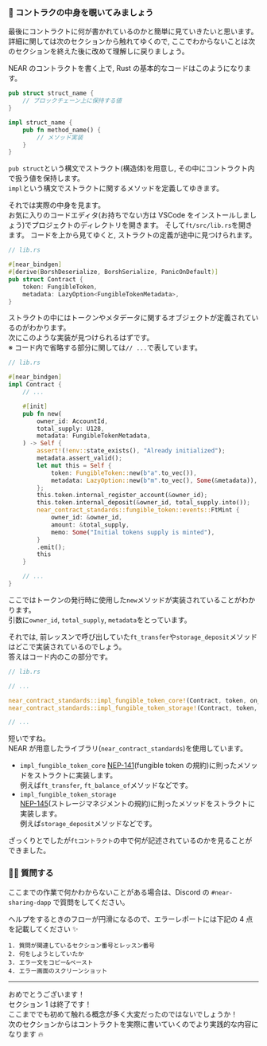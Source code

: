 ### 👀 コントラクの中身を覗いてみましょう

最後にコントラクトに何が書かれているのかと簡単に見ていきたいと思います。  
詳細に関しては次のセクションから触れてゆくので, ここでわからないことは次のセクションを終えた後に改めて理解しに戻りましょう。

NEAR のコントラクトを書く上で, Rust の基本的なコードはこのようになります。

```rust
pub struct struct_name {
	// ブロックチェーン上に保持する値
}

impl struct_name {
    pub fn method_name() {
		// メソッド実装
    }
}
```

`pub struct`という構文でストラクト(構造体)を用意し, その中にコントラクト内で扱う値を保持します。  
`impl`という構文でストラクトに関するメソッドを定義してゆきます。

それでは実際の中身を見ます。  
お気に入りのコードエディタ(お持ちでない方は VSCode をインストールしましょう)でプロジェクトのディレクトリを開きます。
そして`ft/src/lib.rs`を開きます。
コードを上から見てゆくと, ストラクトの定義が途中に見つけられます。

```rust
// lib.rs

#[near_bindgen]
#[derive(BorshDeserialize, BorshSerialize, PanicOnDefault)]
pub struct Contract {
    token: FungibleToken,
    metadata: LazyOption<FungibleTokenMetadata>,
}
```

ストラクトの中にはトークンやメタデータに関するオブジェクトが定義されているのがわかります。  
次にこのような実装が見つけられるはずです。  
※ コード内で省略する部分に関しては`// ...`で表しています。

```rust
// lib.rs

#[near_bindgen]
impl Contract {
	// ...

    #[init]
    pub fn new(
        owner_id: AccountId,
        total_supply: U128,
        metadata: FungibleTokenMetadata,
    ) -> Self {
        assert!(!env::state_exists(), "Already initialized");
        metadata.assert_valid();
        let mut this = Self {
            token: FungibleToken::new(b"a".to_vec()),
            metadata: LazyOption::new(b"m".to_vec(), Some(&metadata)),
        };
        this.token.internal_register_account(&owner_id);
        this.token.internal_deposit(&owner_id, total_supply.into());
        near_contract_standards::fungible_token::events::FtMint {
            owner_id: &owner_id,
            amount: &total_supply,
            memo: Some("Initial tokens supply is minted"),
        }
        .emit();
        this
    }

	// ...
}
```

ここではトークンの発行時に使用した`new`メソッドが実装されていることがわかります。  
引数に`owner_id`, `total_supply`, `metadata`をとっています。

それでは, 前レッスンで呼び出していた`ft_transfer`や`storage_deposit`メソッドはどこで実装されているのでしょう。  
答えはコード内のこの部分です。

```rust
// lib.rs

// ...

near_contract_standards::impl_fungible_token_core!(Contract, token, on_tokens_burned);
near_contract_standards::impl_fungible_token_storage!(Contract, token, on_account_closed);

// ...
```

短いですね。  
NEAR が用意したライブラリ(`near_contract_standards`)を使用しています。

- `impl_fungible_token_core`
  [NEP-141](https://nomicon.io/Standards/Tokens/FungibleToken/Core#reference-level-explanation)(fungible token の規約)に則ったメソッドをストラクトに実装します。  
  例えば`ft_transfer`, `ft_balance_of`メソッドなどです。
- `impl_fungible_token_storage`  
  [NEP-145](https://nomicon.io/Standards/StorageManagement)(ストレージマネジメントの規約)に則ったメソッドをストラクトに実装します。  
  例えば`storage_deposit`メソッドなどです。

ざっくりとでしたが`ftコントラクト`の中で何が記述されているのかを見ることができました。

### 🙋‍♂️ 質問する

ここまでの作業で何かわからないことがある場合は、Discord の `#near-sharing-dapp` で質問をしてください。

ヘルプをするときのフローが円滑になるので、エラーレポートには下記の 4 点を記載してください ✨

```
1. 質問が関連しているセクション番号とレッスン番号
2. 何をしようとしていたか
3. エラー文をコピー&ペースト
4. エラー画面のスクリーンショット
```

---

おめでとうございます！  
セクション 1 は終了です！  
ここまででも初めて触れる概念が多く大変だったのではないでしょうか！  
次のセクションからはコントラクトを実際に書いていくのでより実践的な内容になります 🔥

